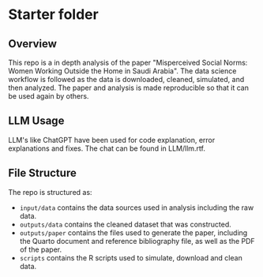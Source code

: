 # Starter folder

## Overview

This repo is a in depth analysis of the paper "Misperceived Social Norms:
Women Working Outside the Home in Saudi Arabia". The data science workflow is followed as the data is downloaded, cleaned, simulated, and then analyzed. The paper and analysis is made reproducible so that it can be used again by others.

## LLM Usage
LLM's like ChatGPT have been used for code explanation, error explanations and fixes. The chat can be found in LLM/llm.rtf.

## File Structure
The repo is structured as:

-   `input/data` contains the data sources used in analysis including the raw data.
-   `outputs/data` contains the cleaned dataset that was constructed.
-   `outputs/paper` contains the files used to generate the paper, including the Quarto document and reference bibliography file, as well as the PDF of the paper. 
-   `scripts` contains the R scripts used to simulate, download and clean data.